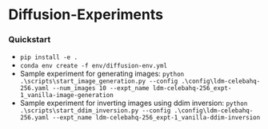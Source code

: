 # Diffusion-Experiments

### Quickstart
- `pip install -e .`
- `conda env create -f env/diffusion-env.yml`
- Sample experiment for generating images: `python .\scripts\start_image_generation.py --config .\config\ldm-celebahq-256.yaml --num_images 10 --expt_name ldm-celebahq-256_expt-1_vanilla-image-generation
`
- Sample experiment for inverting images using ddim inversion: `python .\scripts\start_ddim_inversion.py --config .\config\ldm-celebahq-256.yaml --expt_name ldm-celebahq-256_expt-1_vanilla-ddim-inversion
`
